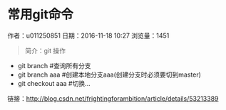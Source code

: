 # 常用git命令
作者：u011250851
日期：2016-11-18 10:27
浏览量：1451
> 简介：git 操作 
* git branch  #查询所有分支 
* git branch aaa #创建本地分支aaa(创建分支时必须要切到master) 
* git checkout aaa #切换...

 链接：http://blog.csdn.net/frightingforambition/article/details/53213389
